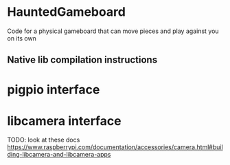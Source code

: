 # HauntedGameboard
Code for a physical gameboard that can move pieces and play against you on its own

## Native lib compilation instructions

# pigpio interface

# libcamera interface

TODO: look at these docs https://www.raspberrypi.com/documentation/accessories/camera.html#building-libcamera-and-libcamera-apps
